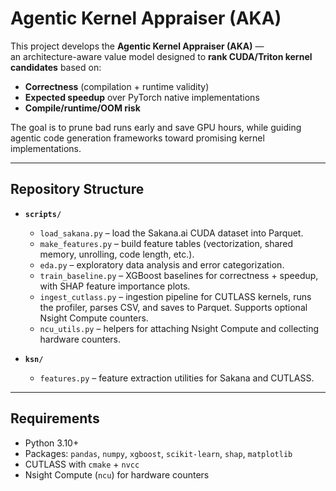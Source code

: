 # Agentic Kernel Appraiser (AKA)

This project develops the **Agentic Kernel Appraiser (AKA)** —  
an architecture-aware value model designed to **rank CUDA/Triton kernel candidates** based on:

- **Correctness** (compilation + runtime validity)  
- **Expected speedup** over PyTorch native implementations  
- **Compile/runtime/OOM risk**  

The goal is to prune bad runs early and save GPU hours, while guiding agentic code generation frameworks toward promising kernel implementations.

---

## Repository Structure

- **`scripts/`**
  - `load_sakana.py` – load the Sakana.ai CUDA dataset into Parquet.  
  - `make_features.py` – build feature tables (vectorization, shared memory, unrolling, code length, etc.).  
  - `eda.py` – exploratory data analysis and error categorization.  
  - `train_baseline.py` – XGBoost baselines for correctness + speedup, with SHAP feature importance plots.  
  - `ingest_cutlass.py` – ingestion pipeline for CUTLASS kernels, runs the profiler, parses CSV, and saves to Parquet. Supports optional Nsight Compute counters.  
  - `ncu_utils.py` – helpers for attaching Nsight Compute and collecting hardware counters.  

- **`ksn/`**
  - `features.py` – feature extraction utilities for Sakana and CUTLASS.  

---

## Requirements

- Python 3.10+  
- Packages: `pandas`, `numpy`, `xgboost`, `scikit-learn`, `shap`, `matplotlib`  
- CUTLASS with `cmake` + `nvcc`  
- Nsight Compute (`ncu`) for hardware counters  
